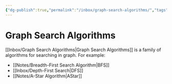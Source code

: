 ```yaml
---
{"dg-publish":true,"permalink":"/inbox/graph-search-algorithms/","tags":[null]}
---
```




# Graph Search Algorithms
[[Inbox/Graph Search Algorithms\|Graph Search Algorithms]] is a family of algorithms for searching in graph. For example:
- [[Notes/Breadth-First Search Algorithm\|BFS]]
- [[Inbox/Depth-First Search\|DFS]]
- [[Notes/A-Star Algorithm\|AStar]]
